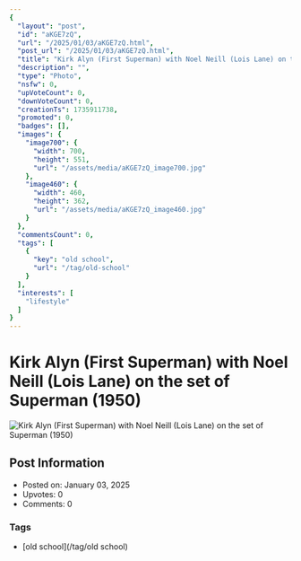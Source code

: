 ```yaml
---
{
  "layout": "post",
  "id": "aKGE7zQ",
  "url": "/2025/01/03/aKGE7zQ.html",
  "post_url": "/2025/01/03/aKGE7zQ.html",
  "title": "Kirk Alyn (First Superman) with Noel Neill (Lois Lane) on the set of Superman (1950)",
  "description": "",
  "type": "Photo",
  "nsfw": 0,
  "upVoteCount": 0,
  "downVoteCount": 0,
  "creationTs": 1735911738,
  "promoted": 0,
  "badges": [],
  "images": {
    "image700": {
      "width": 700,
      "height": 551,
      "url": "/assets/media/aKGE7zQ_image700.jpg"
    },
    "image460": {
      "width": 460,
      "height": 362,
      "url": "/assets/media/aKGE7zQ_image460.jpg"
    }
  },
  "commentsCount": 0,
  "tags": [
    {
      "key": "old school",
      "url": "/tag/old-school"
    }
  ],
  "interests": [
    "lifestyle"
  ]
}
---
```


# Kirk Alyn (First Superman) with Noel Neill (Lois Lane) on the set of Superman (1950)

![Kirk Alyn (First Superman) with Noel Neill (Lois Lane) on the set of Superman (1950)](/assets/media/aKGE7zQ_image700.jpg)

## Post Information

- Posted on: January 03, 2025
- Upvotes: 0
- Comments: 0

### Tags

- [old school](/tag/old school)
